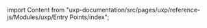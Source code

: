 
import Content from "uxp-documentation/src/pages/uxp/reference-js/Modules/uxp/Entry Points/index";

<Content query="product=xd"/>
